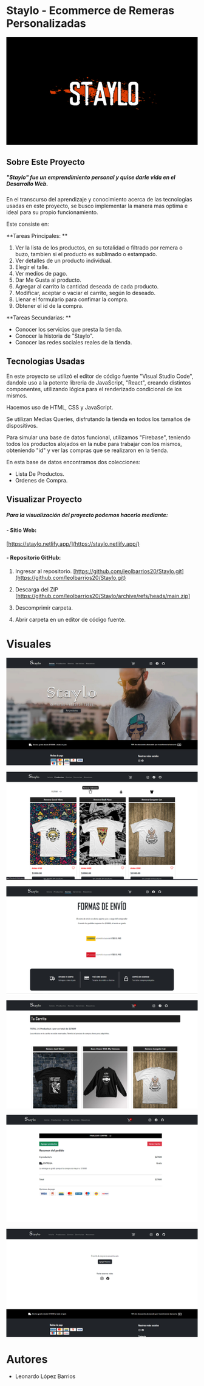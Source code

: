 # Staylo - Ecommerce de Remeras Personalizadas

![](https://github.com/leolbarrios20/Staylo/blob/main/src/components/assets/img/StayloLogo.jpg)

## Sobre Este Proyecto

##### "Staylo" fue un emprendimiento personal y quise darle vida en el Desarrollo Web.

En el transcurso del aprendizaje y conocimiento acerca de las tecnologias usadas en este proyecto, se busco implementar la manera mas optima e ideal para su propio funcionamiento.

Este consiste en:

**Tareas Principales: **
1. Ver la lista de los productos, en su totalidad o filtrado por remera o buzo, tambien si el producto es sublimado o estampado.
2. Ver detalles de un producto individual.
3. Elegir el talle.
4. Ver medios de pago.
5. Dar Me Gusta al producto.
6. Agregar al carrito la cantidad deseada de cada producto.
7. Modificar, aceptar o vaciar el carrito, según lo deseado.
8. Llenar el formulario para confimar la compra.
9. Obtener el id de la compra.

**Tareas Secundarias: **
- Conocer los servicios que presta la tienda.
- Conocer la historia de "Staylo".
- Conocer las redes sociales reales de la tienda.

## Tecnologias Usadas

En este proyecto se utilizó el editor de código fuente "Visual Studio Code", dandole uso a la potente libreria de JavaScript, "React", creando distintos componentes, utilizando lógica para el renderizado condicional de los mismos. 

Hacemos uso de HTML, CSS y JavaScript.

Se utilizan Medias Queries, disfrutando la tienda en todos los tamaños de dispositivos.

Para simular una base de datos funcional, utilizamos "Firebase", teniendo todos los productos alojados en la nube para trabajar con los mismos, obteniendo "id" y ver las compras que se realizaron en la tienda.

En esta base de datos encontramos dos colecciones:

- Lista De Productos.
- Ordenes de Compra.

## Visualizar Proyecto
##### Para la visualización del proyecto podemos hacerlo mediante:

#### - Sitio Web:
[https://staylo.netlify.app/](https://staylo.netlify.app/)

#### - Repositorio GitHub:

1. Ingresar al repositorio.
[https://github.com/leolbarrios20/Staylo.git](https://github.com/leolbarrios20/Staylo.git)

2. Descarga del ZIP
[https://github.com/leolbarrios20/Staylo/archive/refs/heads/main.zip]

3. Descomprimir carpeta.

4. Abrir carpeta en un editor de código fuente.

# Visuales

![](https://github.com/leolbarrios20/Staylo/blob/main/src/components/assets/img/Captura%201.jpg)

![](https://github.com/leolbarrios20/Staylo/blob/main/src/components/assets/img/Captura%202.jpg?raw=true)

![](https://github.com/leolbarrios20/Staylo/blob/main/src/components/assets/img/Captura%203.jpg?raw=true)

![](https://github.com/leolbarrios20/Staylo/blob/main/src/components/assets/img/Captura%204.jpg?raw=true)

![](https://github.com/leolbarrios20/Staylo/blob/main/src/components/assets/img/Captura%205.jpg?raw=true)

![](https://github.com/leolbarrios20/Staylo/blob/main/src/components/assets/img/Captura%206.jpg?raw=true)

# Autores
- Leonardo López Barrios
